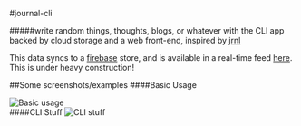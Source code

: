 #journal-cli

#####write random things, thoughts, blogs, or whatever with the CLI app backed by cloud storage and a web front-end, inspired by [jrnl](http://maebert.github.io/jrnl/)

This data syncs to a [firebase](http://firebase.io) store, and is available in a real-time feed [here](http://robert-wett.github.io/journal). This is under heavy construction!

##Some screenshots/examples
####Basic Usage

![Basic usage](https://raw.githubusercontent.com/Robert-Wett/journal/master/img/journal-cli.gif)
<br>
####CLI Stuff
![CLI stuff](https://raw.githubusercontent.com/Robert-Wett/journal/master/img/journal-cli2.gif)
